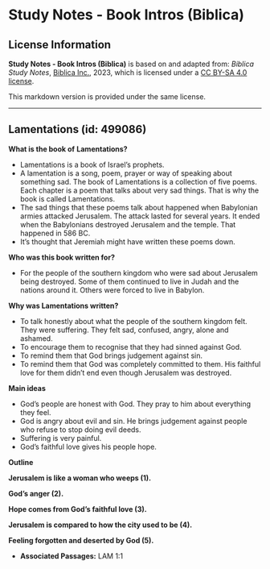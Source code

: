 # Study Notes - Book Intros (Biblica)

## License Information

**Study Notes - Book Intros (Biblica)** is based on and adapted from: _Biblica Study Notes_, [Biblica Inc.](https://www.biblica.com/), 2023, which is licensed under a [CC BY-SA 4.0 license](https://creativecommons.org/licenses/by-sa/4.0/legalcode.en).

This markdown version is provided under the same license.



--------------------------------

## Lamentations (id: 499086)

**What is the book of** **Lamentations?**

* Lamentations is a book of Israel’s prophets.
* A lamentation is a song, poem, prayer or way of speaking about something sad. The book of Lamentations is a collection of five poems. Each chapter is a poem that talks about very sad things. That is why the book is called Lamentations.
* The sad things that these poems talk about happened when Babylonian armies attacked Jerusalem. The attack lasted for several years. It ended when the Babylonians destroyed Jerusalem and the temple. That happened in 586 BC.
* It’s thought that Jeremiah might have written these poems down.

**Who was this book written for?**

* For the people of the southern kingdom who were sad about Jerusalem being destroyed. Some of them continued to live in Judah and the nations around it. Others were forced to live in Babylon.

**Why was Lamentations written?**

* To talk honestly about what the people of the southern kingdom felt. They were suffering. They felt sad, confused, angry, alone and ashamed.
* To encourage them to recognise that they had sinned against God.
* To remind them that God brings judgement against sin.
* To remind them that God was completely committed to them. His faithful love for them didn’t end even though Jerusalem was destroyed.

**Main ideas**

* God’s people are honest with God. They pray to him about everything they feel.
* God is angry about evil and sin. He brings judgement against people who refuse to stop doing evil deeds.
* Suffering is very painful.
* God’s faithful love gives his people hope.

**Outline**

**Jerusalem is like a woman who weeps (1\).**

**God’s anger (2\).**

**Hope comes from God’s faithful love (3\).**

**Jerusalem is compared to how the city used to be (4\).**

**Feeling forgotten and deserted by God (5\).**

* **Associated Passages:** LAM 1:1

